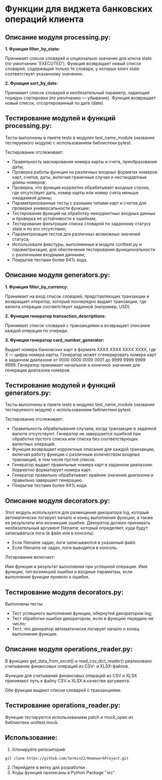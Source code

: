 # Функции для виджета банковских операций клиента

## Описание модуля processing.py:

**1. Функция filter_by_state:**

Принимает список словарей и опционально значение для ключа state 
(по умолчанию 'EXECUTED'). Функция возвращает новый список словарей, 
содержащий только те словари, у которых ключ state соответствует 
указанному значению.

**2. Функция sort_by_date:**

Принимает список словарей и необязательный параметр, задающий порядок 
сортировки (по умолчанию — убывание). Функция возвращает новый список,
отсортированный по дате (date).

## Тестирование модулей и функций processing.py:

Тесты выполнены в пакете tests в модулях test_name_module (название тестируемого модуля)
с использованием библиотеки pytest.

Тестирование отслеживает:

- Правильность маскирования номера карты и счета, преобразования даты;
- Проверка работы функции на различных входных форматах номеров карт, счетов, даты,
включая граничные случаи и нестандартные длины номеров;
- Проверка, что функция корректно обрабатывает входные строки, где отсутствует дата,
номер карты или номер счета меньше ожидаемой длины;
- Параметризованные тесты с разными типами карт и счетов для проверки универсальности 
функции;
- Тестирование функций на обработку некорректных входных данных и проверка ее 
устойчивости к ошибкам;
- Тестирование фильтрации списка словарей по заданному статусу state и по его отсутствию;
- Параметризация тестов для различных возможных значений статуса;
- Использовали фикстуры, выполненные в модуле conftest.py и параметризация, для
обеспечения тестирования функциональности с различными входными данными;
- Покрытие тестами более 94% кода.

## Описание модуля generators.py:

**1. Функция filter_by_currency:**

Принимает на вход список словарей, представляющих транзакции и возвращает 
итератор, который поочередно выдает транзакции, где валюта операции соответствует 
заданной (например, USD).

**2. Функция генератор transaction_descriptions:**

Принимает список словарей с транзакциями и возвращает описание каждой операции 
по очереди.

**3. Функция генератор card_number_generator:**

Выдает номера банковских карт в формате XXXX XXXX XXXX XXXX, где X — цифра номера карты. Генератор может сгенерировать номера карт в заданном диапазоне от 0000 0000 0000 0001 до 9999 9999 9999 9999.
Генератор принимает начальное и конечное значения для генерации диапазона номеров.

## Тестирование модулей и функций generators.py:

Тесты выполнены в пакете tests в модулях test_name_module (название тестируемого модуля)
с использованием библиотеки pytest.

Тестирование отслеживает:

- Правильность обрабатывания случаев, когда транзакции в заданной валюте отсутствуют.
Генератор не завершается ошибкой при обработке пустого списка или списка без соответствующих валютных операций.
- Функция возвращает корректные описания для каждой транзакции, включая работу функции с различным количеством входных транзакций, в том числе пустой список.
- Генератор выдает правильные номера карт в заданном диапазоне. Корректно форматирует номера карт.
- Генератор правильно обрабатывает крайние значения диапазона и правильно завершает генерацию.
- Покрытие тестами более 94% кода.

## Описание модуля decorators.py:

Этот модуль используется для размещения декоратора log, который автоматически 
логирует начало и конец выполнения функции, а также ее результаты или возникшие ошибки.
Декоратор должен принимать необязательный аргумент filename, который определяет, 
куда будут записываться логи (в файл или в консоль):
- Если filename задан, логи записываются в указанный файл.
- Если filename не задан, логи выводятся в консоль.

Логирование включает:

Имя функции и результат выполнения при успешной операции.
Имя функции, тип возникшей ошибки и входные параметры, если выполнение функции 
привело к ошибке.

## Тестирование модуля decorators.py:

Выполнены тесты:

- Тест успешного выполнения функции, обернутой декоратором log;
- Тест обработки ошибки декоратором, если в функцию передано не число;
- Тест, что декоратор автоматически логирует начало и конец выполнения 
функции.

## Описание модуля operations_reader.py:

В функциях get_data_from_excel() и read_csv_dict_reader() реализовано 
считывание финансовых операций из CSV- и XLSX-файлов.

Функции для считывания финансовых операций из CSV и XLSX принимают путь к 
файлу CSV и XLSX в качестве аргумента.

Обе функции выдают списки словарей с транзакциями.

## Тестирование operations_reader.py:
Функции тестируются использованием patch и mock_open из библиотеки 
unittest.mock.

## Использование:

1. Клонируйте репозиторий:

```
git clone https://github.com/Sermin22/HomeworkProject.git
```
2. Перейдите в ветку для разработки <develop>. 
3. Kоды функций прописаны в Python Package "src".
